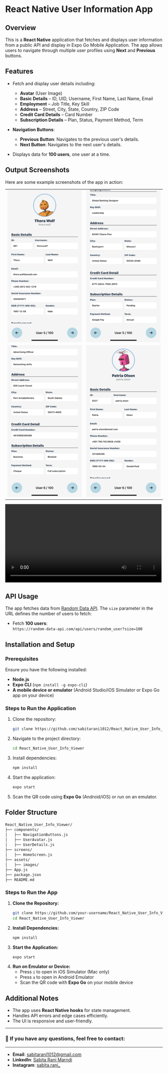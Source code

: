 # React Native User Information App

## Overview  
This is a **React Native** application that fetches and displays user information from a public API and display in Expo Go Mobile Application. The app allows users to navigate through multiple user profiles using **Next** and **Previous** buttons.  

## Features  
- Fetch and display user details including:  
  - **Avatar** (User Image)  
  - **Basic Details** – ID, UID, Username, First Name, Last Name, Email  
  - **Employment** – Job Title, Key Skill  
  - **Address** – Street, City, State, Country, ZIP Code  
  - **Credit Card Details** – Card Number  
  - **Subscription Details** – Plan, Status, Payment Method, Term  

- **Navigation Buttons**:  
  - **Previous Button**: Navigates to the previous user's details.  
  - **Next Button**: Navigates to the next user's details.  
- Displays data for **100 users**, one user at a time.  

## Output Screenshots  
Here are some example screenshots of the app in action:  

<table>
  <tr>
    <td><img src="assets/OutputDisplay1.PNG" alt="Output Display 1" width="300"/></td>
    <td><img src="assets/OutputDisplay2.PNG" alt="Output Display 2" width="300"/></td>
  </tr>
  <tr>
    <td><img src="assets/OutputDisplay3.PNG" alt="Output Display 3" width="300"/></td>
    <td><img src="assets/OutputDisplay4.PNG" alt="Output Display 4" width="300"/></td>
  </tr>
</table>

<video width="500" controls>
  <source src="assets/OutputVideo1.MP4" type="video/mp4">
  Your browser does not support the video tag.
</video>



## API Usage
The app fetches data from [Random Data API](https://random-data-api.com/). The `size` parameter in the URL defines the number of users to fetch:
- Fetch **100 users**:  
  `https://random-data-api.com/api/users/random_user?size=100`

## Installation and Setup

### Prerequisites
Ensure you have the following installed:
- **Node.js**
- **Expo CLI** (`npm install -g expo-cli`)
- **A mobile device or emulator** (Android Studio/iOS Simulator or Expo Go app on your device)

### Steps to Run the Application
1. Clone the repository:
   ```bash
   git clone https://github.com/sabitarani1012/React_Native_User_Info_Viewer.git
   ```
2. Navigate to the project directory:
   ```bash
   cd React_Native_User_Info_Viewer
   ```
3. Install dependencies:
   ```bash
   npm install
   ```
4. Start the application:
   ```bash
   expo start
   ```
5. Scan the QR code using **Expo Go** (Android/iOS) or run on an emulator.

## Folder Structure
```
React_Native_User_Info_Viewer/
├── components/
│   ├── NavigationButtons.js
│   ├── UserAvatar.js
│   ├── UserDetails.js
├── screens/
│   ├── HomeScreen.js
├── assets/
│   ├── images/
├── App.js
├── package.json
├── README.md
```

### Steps to Run the App
1. **Clone the Repository:**
   ```bash
   git clone https://github.com/your-username/React_Native_User_Info_Viewer.git
   cd React_Native_User_Info_Viewer
   ```
2. **Install Dependencies:**
   ```bash
   npm install
   ```
3. **Start the Application:**
   ```bash
   expo start
   ```
4. **Run on Emulator or Device:**
   - Press `i` to open in iOS Simulator (Mac only)
   - Press `a` to open in Android Emulator
   - Scan the QR code with **Expo Go** on your mobile device


## Additional Notes
- The app uses **React Native hooks** for state management.
- Handles API errors and edge cases efficiently.
- The UI is responsive and user-friendly.

---
### 📌 **If you have any questions, feel free to contact:**
---
- **Email**: [sabitarani1012@gmail.com](mailto:sabitarani1012@gmail.com)  
- **LinkedIn**: [Sabita Rani Marndi](https://www.linkedin.com/in/sabita-rani-marndi/)  
- **Instagram**: [sabita.rani_](https://www.instagram.com/sabita.rani_/?hl=en)  
